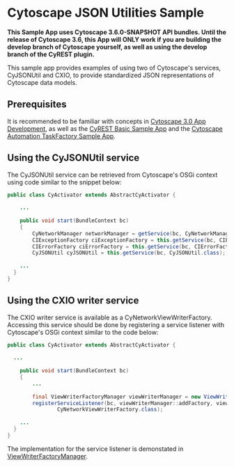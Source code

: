# Cytoscape JSON Utilities Sample

__This Sample App uses Cytoscape 3.6.0-SNAPSHOT API bundles. Until the release of Cytoscape 3.6, this App will ONLY work if you are building the develop branch of Cytoscape yourself, as well as using the develop branch of the CyREST plugin.__

This sample app provides examples of using two of Cytoscape's services, CyJSONUtil and CXIO, to provide standardized JSON representations of Cytoscape data models.

## Prerequisites

It is recommended to be familiar with concepts in [Cytoscape 3.0 App Development](http://wiki.cytoscape.org/Cytoscape_3/AppDeveloper), as well as the [CyREST Basic Sample App](https://github.com/cytoscape/cytoscape-automation/tree/master/for-app-developers/cy-automation-cy-rest-basic-sample) and the [Cytoscape Automation TaskFactory Sample App](https://github.com/cytoscape/cytoscape-automation/tree/master/for-app-developers/cy-automation-taskfactory-sample).

## Using the CyJSONUtil service

The CyJSONUtil service can be retrieved from Cytoscape's OSGi context using code similar to the snippet below:

```java
public class CyActivator extends AbstractCyActivator {
	
	...
	
	public void start(BundleContext bc) 
	{
		CyNetworkManager networkManager = getService(bc, CyNetworkManager.class);
		CIExceptionFactory ciExceptionFactory = this.getService(bc, CIExceptionFactory.class);
		CIErrorFactory ciErrorFactory = this.getService(bc, CIErrorFactory.class);
		CyJSONUtil cyJSONUtil = this.getService(bc, CyJSONUtil.class);
    
    ...
  }
}
```

## Using the CXIO writer service

The CXIO writer service is available as a CyNetworkViewWriterFactory. Accessing this service should be done by registering a service listener with Cytoscape's OSGi context similar to the code below:

```java
public class CyActivator extends AbstractCyActivator {
	
  ...
	
	public void start(BundleContext bc) 
	{
		...
		
		final ViewWriterFactoryManager viewWriterManager = new ViewWriterFactoryManager();
		registerServiceListener(bc, viewWriterManager::addFactory, viewWriterManager::removeFactory,
				CyNetworkViewWriterFactory.class);
        
    ...
  }
}
```

The implementation for the service listener is demonstated in [ViewWriterFactoryManager](./src/main/java/org/cytoscape/cyrestjsonutilsampleinternal/ViewWriterFactoryManager.java).
